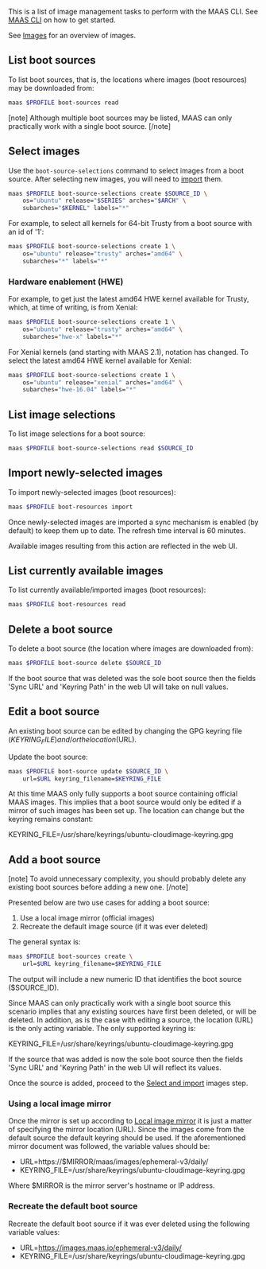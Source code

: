 This is a list of image management tasks to perform with the MAAS CLI. See [MAAS CLI](manage-cli.md) on how to get started.

See [Images](installconfig-images.md) for an overview of images.

## List boot sources

To list boot sources, that is, the locations where images (boot resources) may be downloaded from:

``` bash
maas $PROFILE boot-sources read
```

[note]
Although multiple boot sources may be listed, MAAS can only practically work with a single boot source.
[/note]

## Select images

Use the `boot-source-selections` command to select images from a boot source. After selecting new images, you will need to [import](#import-newly-selected-images) them.

``` bash
maas $PROFILE boot-source-selections create $SOURCE_ID \
    os="ubuntu" release="$SERIES" arches="$ARCH" \
    subarches="$KERNEL" labels="*"
```

For example, to select all kernels for 64-bit Trusty from a boot source with an id of '1':

``` bash
maas $PROFILE boot-source-selections create 1 \
    os="ubuntu" release="trusty" arches="amd64" \
    subarches="*" labels="*"
```

### Hardware enablement (HWE)

For example, to get just the latest amd64 HWE kernel available for Trusty, which, at time of writing, is from Xenial:

``` bash
maas $PROFILE boot-source-selections create 1 \
    os="ubuntu" release="trusty" arches="amd64" \
    subarches="hwe-x" labels="*"
```

For Xenial kernels (and starting with MAAS 2.1), notation has changed. To select the latest amd64 HWE kernel available for Xenial:

``` bash
maas $PROFILE boot-source-selections create 1 \
    os="ubuntu" release="xenial" arches="amd64" \
    subarches="hwe-16.04" labels="*"
```

## List image selections

To list image selections for a boot source:

``` bash
maas $PROFILE boot-source-selections read $SOURCE_ID
```

## Import newly-selected images

To import newly-selected images (boot resources):

``` bash
maas $PROFILE boot-resources import
```

Once newly-selected images are imported a sync mechanism is enabled (by default) to keep them up to date. The refresh time interval is 60 minutes.

Available images resulting from this action are reflected in the web UI.

## List currently available images

To list currently available/imported images (boot resources):

``` bash
maas $PROFILE boot-resources read
```

## Delete a boot source

To delete a boot source (the location where images are downloaded from):

``` bash
maas $PROFILE boot-source delete $SOURCE_ID
```

If the boot source that was deleted was the sole boot source then the fields 'Sync URL' and 'Keyring Path' in the web UI will take on null values.

## Edit a boot source

An existing boot source can be edited by changing the GPG keyring file ($KEYRING_FILE) and/or the location ($URL).

Update the boot source:

``` bash
maas $PROFILE boot-source update $SOURCE_ID \
    url=$URL keyring_filename=$KEYRING_FILE
```

At this time MAAS only fully supports a boot source containing official MAAS images. This implies that a boot source would only be edited if a mirror of such images has been set up. The location can change but the keyring remains constant:

KEYRING_FILE=/usr/share/keyrings/ubuntu-cloudimage-keyring.gpg

## Add a boot source

[note]
To avoid unnecessary complexity, you should probably delete any existing boot sources before adding a new one.
[/note]

Presented below are two use cases for adding a boot source:

1.  Use a local image mirror (official images)
2.  Recreate the default image source (if it was ever deleted)

The general syntax is:

``` bash
maas $PROFILE boot-sources create \
    url=$URL keyring_filename=$KEYRING_FILE
```

The output will include a new numeric ID that identifies the boot source ($SOURCE_ID).

Since MAAS can only practically work with a single boot source this scenario implies that any existing sources have first been deleted, or will be deleted. In addition, as is the case with editing a source, the location (URL) is the only acting variable. The only supported keyring is:

KEYRING_FILE=/usr/share/keyrings/ubuntu-cloudimage-keyring.gpg

If the source that was added is now the sole boot source then the fields 'Sync URL' and 'Keyring Path' in the web UI will reflect its values.

Once the source is added, proceed to the [Select and import](installconfig-images-import.md) images step.

### Using a local image mirror

Once the mirror is set up according to [Local image mirror](installconfig-images-mirror.md) it is just a matter of specifying the mirror location (URL). Since the images come from the default source the default keyring should be used. If the aforementioned mirror document was followed, the variable values should be:

-   URL=https://$MIRROR/maas/images/ephemeral-v3/daily/
-   KEYRING_FILE=/usr/share/keyrings/ubuntu-cloudimage-keyring.gpg

Where $MIRROR is the mirror server's hostname or IP address.

### Recreate the default boot source

Recreate the default boot source if it was ever deleted using the following variable values:

-   URL=https://images.maas.io/ephemeral-v3/daily/
-   KEYRING_FILE=/usr/share/keyrings/ubuntu-cloudimage-keyring.gpg

<!-- LINKS -->

